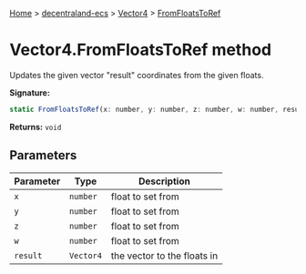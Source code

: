 [Home](./index) &gt; [decentraland-ecs](./decentraland-ecs.md) &gt; [Vector4](./decentraland-ecs.vector4.md) &gt; [FromFloatsToRef](./decentraland-ecs.vector4.fromfloatstoref.md)

# Vector4.FromFloatsToRef method

Updates the given vector "result" coordinates from the given floats.

**Signature:**
```javascript
static FromFloatsToRef(x: number, y: number, z: number, w: number, result: Vector4): void;
```
**Returns:** `void`

## Parameters

|  Parameter | Type | Description |
|  --- | --- | --- |
|  `x` | `number` | float to set from |
|  `y` | `number` | float to set from |
|  `z` | `number` | float to set from |
|  `w` | `number` | float to set from |
|  `result` | `Vector4` | the vector to the floats in |

